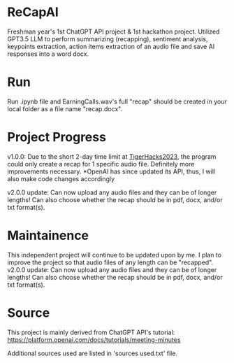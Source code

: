 # ReCapAI
Freshman year's 1st ChatGPT API project &amp; 1st hackathon project. Utilized GPT3.5 LLM to perform summarizing (recapping), sentiment analysis, keypoints extraction, action items extraction of an audio file and save AI responses into a word docx.

# Run
Run .ipynb file and EarningCalls.wav's full "recap" should be created in your local folder as a file name "recap.docx". 

# Project Progress
v1.0.0: Due to the short 2-day time limit at [TigerHacks2023](https://mizzoutigerhacks2023.devpost.com/), the program could only create a recap for 1 specific audio file. Definitely more improvements necessary. *OpenAI has since updated its API, thus, I will also make code changes accordingly

v2.0.0 update: Can now upload any audio files and they can be of longer lengths! Can also choose whether the recap should be in pdf, docx, and/or txt format(s).

# Maintainence
This independent project will continue to be updated upon by me. I plan to improve the project so that audio files of any length can be "recapped".
v2.0.0 update: Can now upload any audio files and they can be of longer lengths! Can also choose whether the recap should be in pdf, docx, and/or txt format(s).

# Source
This project is mainly derived from ChatGPT API's tutorial: https://platform.openai.com/docs/tutorials/meeting-minutes

Additional sources used are listed in 'sources used.txt' file.

